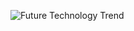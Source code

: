 ![Future Technology Trend ](https://github.com/NehaGovekar28/Neha/assets/156717191/18e5d698-c334-477b-ab42-b02b0bdd6f40)
